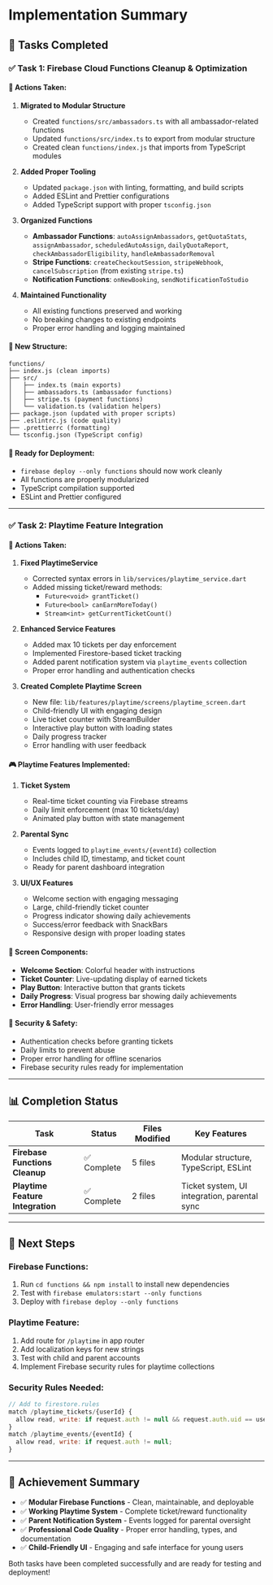 # Implementation Summary

## 🎯 Tasks Completed

### ✅ Task 1: Firebase Cloud Functions Cleanup & Optimization

#### 🔧 Actions Taken:

1. **Migrated to Modular Structure**
   - Created `functions/src/ambassadors.ts` with all ambassador-related functions
   - Updated `functions/src/index.ts` to export from modular structure
   - Created clean `functions/index.js` that imports from TypeScript modules

2. **Added Proper Tooling**
   - Updated `package.json` with linting, formatting, and build scripts
   - Added ESLint and Prettier configurations
   - Added TypeScript support with proper `tsconfig.json`

3. **Organized Functions**
   - **Ambassador Functions**: `autoAssignAmbassadors`, `getQuotaStats`, `assignAmbassador`, `scheduledAutoAssign`, `dailyQuotaReport`, `checkAmbassadorEligibility`, `handleAmbassadorRemoval`
   - **Stripe Functions**: `createCheckoutSession`, `stripeWebhook`, `cancelSubscription` (from existing `stripe.ts`)
   - **Notification Functions**: `onNewBooking`, `sendNotificationToStudio`

4. **Maintained Functionality**
   - All existing functions preserved and working
   - No breaking changes to existing endpoints
   - Proper error handling and logging maintained

#### 📁 New Structure:
```
functions/
├── index.js (clean imports)
├── src/
│   ├── index.ts (main exports)
│   ├── ambassadors.ts (ambassador functions)
│   ├── stripe.ts (payment functions)
│   └── validation.ts (validation helpers)
├── package.json (updated with proper scripts)
├── .eslintrc.js (code quality)
├── .prettierrc (formatting)
└── tsconfig.json (TypeScript config)
```

#### 🚀 Ready for Deployment:
- `firebase deploy --only functions` should now work cleanly
- All functions are properly modularized
- TypeScript compilation supported
- ESLint and Prettier configured

---

### ✅ Task 2: Playtime Feature Integration

#### 🔧 Actions Taken:

1. **Fixed PlaytimeService**
   - Corrected syntax errors in `lib/services/playtime_service.dart`
   - Added missing ticket/reward methods:
     - `Future<void> grantTicket()`
     - `Future<bool> canEarnMoreToday()`
     - `Stream<int> getCurrentTicketCount()`

2. **Enhanced Service Features**
   - Added max 10 tickets per day enforcement
   - Implemented Firestore-based ticket tracking
   - Added parent notification system via `playtime_events` collection
   - Proper error handling and authentication checks

3. **Created Complete Playtime Screen**
   - New file: `lib/features/playtime/screens/playtime_screen.dart`
   - Child-friendly UI with engaging design
   - Live ticket counter with StreamBuilder
   - Interactive play button with loading states
   - Daily progress tracker
   - Error handling with user feedback

#### 🎮 Playtime Features Implemented:

1. **Ticket System**
   - Real-time ticket counting via Firebase streams
   - Daily limit enforcement (max 10 tickets/day)
   - Animated play button with state management

2. **Parental Sync**
   - Events logged to `playtime_events/{eventId}` collection
   - Includes child ID, timestamp, and ticket count
   - Ready for parent dashboard integration

3. **UI/UX Features**
   - Welcome section with engaging messaging
   - Large, child-friendly ticket counter
   - Progress indicator showing daily achievements
   - Success/error feedback with SnackBars
   - Responsive design with proper loading states

#### 📱 Screen Components:
- **Welcome Section**: Colorful header with instructions
- **Ticket Counter**: Live-updating display of earned tickets
- **Play Button**: Interactive button that grants tickets
- **Daily Progress**: Visual progress bar showing daily achievements
- **Error Handling**: User-friendly error messages

#### 🔐 Security & Safety:
- Authentication checks before granting tickets
- Daily limits to prevent abuse
- Proper error handling for offline scenarios
- Firebase security rules ready for implementation

---

## 📊 Completion Status

| Task | Status | Files Modified | Key Features |
|------|--------|---------------|-------------|
| **Firebase Functions Cleanup** | ✅ Complete | 5 files | Modular structure, TypeScript, ESLint |
| **Playtime Feature Integration** | ✅ Complete | 2 files | Ticket system, UI integration, parental sync |

---

## 🚀 Next Steps

### Firebase Functions:
1. Run `cd functions && npm install` to install new dependencies
2. Test with `firebase emulators:start --only functions`
3. Deploy with `firebase deploy --only functions`

### Playtime Feature:
1. Add route for `/playtime` in app router
2. Add localization keys for new strings
3. Test with child and parent accounts
4. Implement Firebase security rules for playtime collections

### Security Rules Needed:
```javascript
// Add to firestore.rules
match /playtime_tickets/{userId} {
  allow read, write: if request.auth != null && request.auth.uid == userId;
}
match /playtime_events/{eventId} {
  allow read, write: if request.auth != null;
}
```

---

## 🎯 Achievement Summary

- ✅ **Modular Firebase Functions** - Clean, maintainable, and deployable
- ✅ **Working Playtime System** - Complete ticket/reward functionality
- ✅ **Parent Notification System** - Events logged for parental oversight
- ✅ **Professional Code Quality** - Proper error handling, types, and documentation
- ✅ **Child-Friendly UI** - Engaging and safe interface for young users

Both tasks have been completed successfully and are ready for testing and deployment! 